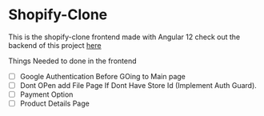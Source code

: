 # Shopify-Clone
This is the shopify-clone frontend made with Angular 12 
check out the backend of this project [here](https://github.com/hyvip-ai/shopify_clone_backend)

Things Needed to done in the frontend

- [ ] Google Authentication Before GOing to Main page
- [ ] Dont OPen add File Page If Dont Have Store Id (Implement Auth Guard).
- [ ] Payment Option
- [ ] Product Details Page
